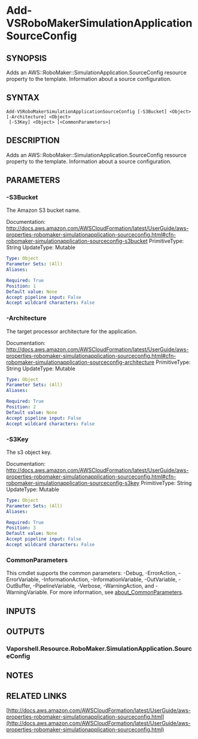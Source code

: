 # Add-VSRoboMakerSimulationApplicationSourceConfig

## SYNOPSIS
Adds an AWS::RoboMaker::SimulationApplication.SourceConfig resource property to the template.
Information about a source configuration.

## SYNTAX

```
Add-VSRoboMakerSimulationApplicationSourceConfig [-S3Bucket] <Object> [-Architecture] <Object>
 [-S3Key] <Object> [<CommonParameters>]
```

## DESCRIPTION
Adds an AWS::RoboMaker::SimulationApplication.SourceConfig resource property to the template.
Information about a source configuration.

## PARAMETERS

### -S3Bucket
The Amazon S3 bucket name.

Documentation: http://docs.aws.amazon.com/AWSCloudFormation/latest/UserGuide/aws-properties-robomaker-simulationapplication-sourceconfig.html#cfn-robomaker-simulationapplication-sourceconfig-s3bucket
PrimitiveType: String
UpdateType: Mutable

```yaml
Type: Object
Parameter Sets: (All)
Aliases:

Required: True
Position: 1
Default value: None
Accept pipeline input: False
Accept wildcard characters: False
```

### -Architecture
The target processor architecture for the application.

Documentation: http://docs.aws.amazon.com/AWSCloudFormation/latest/UserGuide/aws-properties-robomaker-simulationapplication-sourceconfig.html#cfn-robomaker-simulationapplication-sourceconfig-architecture
PrimitiveType: String
UpdateType: Mutable

```yaml
Type: Object
Parameter Sets: (All)
Aliases:

Required: True
Position: 2
Default value: None
Accept pipeline input: False
Accept wildcard characters: False
```

### -S3Key
The s3 object key.

Documentation: http://docs.aws.amazon.com/AWSCloudFormation/latest/UserGuide/aws-properties-robomaker-simulationapplication-sourceconfig.html#cfn-robomaker-simulationapplication-sourceconfig-s3key
PrimitiveType: String
UpdateType: Mutable

```yaml
Type: Object
Parameter Sets: (All)
Aliases:

Required: True
Position: 3
Default value: None
Accept pipeline input: False
Accept wildcard characters: False
```

### CommonParameters
This cmdlet supports the common parameters: -Debug, -ErrorAction, -ErrorVariable, -InformationAction, -InformationVariable, -OutVariable, -OutBuffer, -PipelineVariable, -Verbose, -WarningAction, and -WarningVariable. For more information, see [about_CommonParameters](http://go.microsoft.com/fwlink/?LinkID=113216).

## INPUTS

## OUTPUTS

### Vaporshell.Resource.RoboMaker.SimulationApplication.SourceConfig
## NOTES

## RELATED LINKS

[http://docs.aws.amazon.com/AWSCloudFormation/latest/UserGuide/aws-properties-robomaker-simulationapplication-sourceconfig.html](http://docs.aws.amazon.com/AWSCloudFormation/latest/UserGuide/aws-properties-robomaker-simulationapplication-sourceconfig.html)

